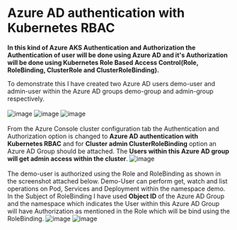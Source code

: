 # Azure AD authentication with Kubernetes RBAC

**In this kind of Azure AKS Authentication and Authorization the Authentication of user will be done using Azure AD and it's Authorization will be done using Kubernetes Role Based Access Control(Role, RoleBinding, ClusterRole and ClusterRoleBinding).**

To demonstrate this I have created two Azure AD users demo-user and admin-user within the Azure AD groups demo-group and admin-group respectively.
<br><br/>
![image](https://github.com/singhritesh85/AKS-Authentication-Authorization/assets/56765895/abac96bc-9f97-4abe-887d-336ae6ff7e9b)
![image](https://github.com/singhritesh85/AKS-Authentication-Authorization/assets/56765895/e8a9cabb-2a08-43c1-9ed5-ba85c3dbb2b5)
![image](https://github.com/singhritesh85/AKS-Authentication-Authorization/assets/56765895/0b896a8f-d201-47ea-ab5f-07feeb3a68dc)
<br><br/>
From the Azure Console cluster configuration tab the Authentication and Authorization option is changed to **Azure AD authentication with Kubernetes RBAC** and for **Cluster admin ClusterRoleBinding** option an Azure AD Group should be attached. The **Users within this Azure AD group will get admin access within the cluster**.
![image](https://github.com/singhritesh85/AKS-Authentication-Authorization/assets/56765895/c453443d-b027-448e-bcc7-d2481232025e)
<br><br/>
The demo-user is authorized using the Role and RoleBinding as shown in the screenshot attached below. Demo-User can perform get, watch and list operations on Pod, Services and Deployment within the namespace demo. In the Subject of RoleBinding I have used **Object ID** of the Azure AD Group and the namespace which indicates the User within this Azure AD Group will have Authorization as mentioned in the Role which will be bind using the RoleBinding.
![image](https://github.com/singhritesh85/AKS-Authentication-Authorization/assets/56765895/816b2242-6fc2-4c9d-92dd-4a091345b092)
![image](https://github.com/singhritesh85/AKS-Authentication-Authorization/assets/56765895/a3e8c977-dc0c-45ac-aded-79918b259738)

